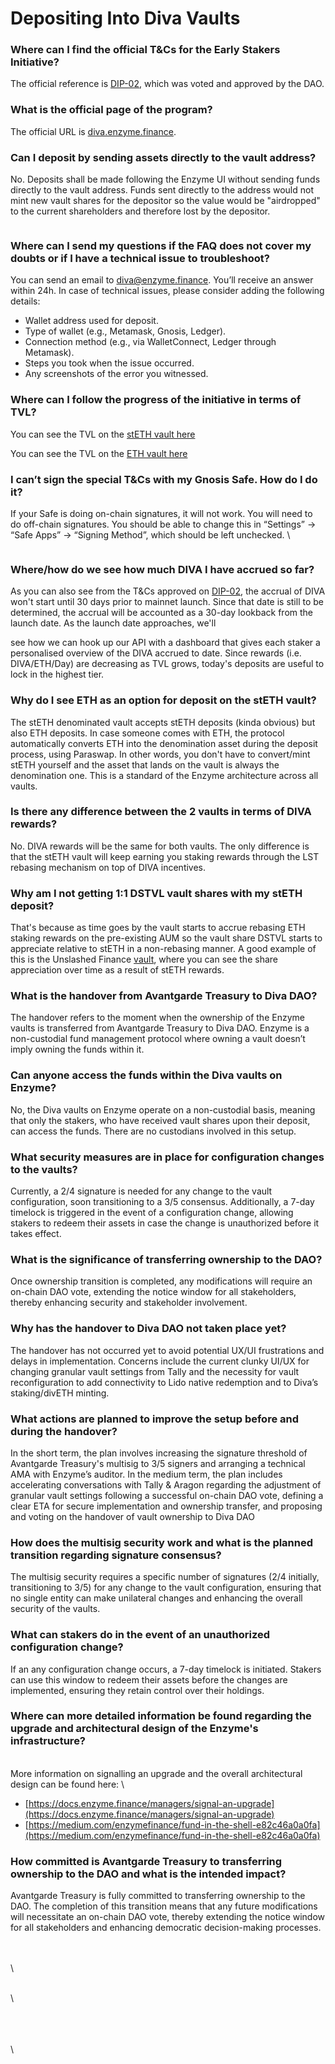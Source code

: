 # Depositing Into Diva Vaults

### Where can I find the official T\&Cs for the Early Stakers Initiative?

The official reference is [DIP-02](https://www.tally.xyz/gov/diva/proposal/45468458207916765916984557235161596151150976178275597160417224501662414206717), which was voted and approved by the DAO.

### What is the official page of the program?&#x20;

The official URL is [diva.enzyme.finance](https://diva.enzyme.finance/).&#x20;

### Can I deposit by sending assets directly to the vault address?

No. Deposits shall be made following the Enzyme UI without sending funds directly to the vault address. Funds sent directly to the address would not mint new vault shares for the depositor so the value would be "airdropped" to the current shareholders and therefore lost by the depositor.&#x20;

<figure><img src="https://lh4.googleusercontent.com/YY0OnXDbOds19lfsouwuwebklZ0XUoYcVmLT0v7CIhd5KTRUwwET-WY2NldZ9Ezk09wmtvfJIkqPu5hcpXo96e7e9Hkpn75DgLvDcZfbnW2RpbDKC2AQPsXaCLRoAgn3fjDxJvvVo-QAOjFDhXSmc48" alt=""><figcaption></figcaption></figure>

### Where can I send my questions if the FAQ does not cover my doubts or if I have a technical issue to troubleshoot?

You can send an email to diva@enzyme.finance. You’ll receive an answer within 24h. In case of technical issues, please consider adding the following details:&#x20;

* Wallet address used for deposit.
* Type of wallet (e.g., Metamask, Gnosis, Ledger).
* Connection method (e.g., via WalletConnect, Ledger through Metamask).
* Steps you took when the issue occurred.
* Any screenshots of the error you witnessed.

### Where can I follow the progress of the initiative in terms of TVL?&#x20;

You can see the TVL on the [stETH vault here](https://diva-steth.enzyme.community/vault/0x1ce8aafb51e79f6bdc0ef2ebd6fd34b00620f6db?currency=ETH)

You can see the TVL on the [ETH vault here](https://diva-eth.enzyme.community/vault/0x16770d642e882e1769ce4ac8612b8bc0601506fc?currency=ETH)

### I can’t sign the special T\&Cs with my Gnosis Safe. How do I do it?

If your Safe is doing on-chain signatures, it will not work. You will need to do off-chain signatures. You should be able to change this in “Settings” -> “Safe Apps” -> “Signing Method”, which should be left unchecked. \


<figure><img src="https://lh3.googleusercontent.com/2M0vLyDpjQ3-ptO8-KjEpzNXlV2foOl58j7IyvKzFdc2W3PIO20aXbf3id2_i9Khvaf9aobcmcttVbUktn-lD5M6K30khUUPPGWrtPaFJZ5uEvpW_f093PptEixOSoKBP8qk67CBpyjAu0NsKPk4obc" alt=""><figcaption></figcaption></figure>

### Where/how do we see how much DIVA I have accrued so far?

As you can also see from the T\&Cs approved on [DIP-02](https://www.tally.xyz/gov/diva/proposal/45468458207916765916984557235161596151150976178275597160417224501662414206717), the accrual of DIVA won't start until 30 days prior to mainnet launch. Since that date is still to be determined, the accrual will be accounted as a 30-day lookback from the launch date. As the launch date approaches, we'll&#x20;

see how we can hook up our API with a dashboard that gives each staker a personalised overview of the DIVA accrued to date. Since rewards (i.e. DIVA/ETH/Day) are decreasing as TVL grows, today's deposits are useful to lock in the highest tier.&#x20;

### Why do I see ETH as an option for deposit on the stETH vault?

The stETH denominated vault accepts stETH deposits (kinda obvious) but also ETH deposits. In case someone comes with ETH, the protocol automatically converts ETH into the denomination asset during the deposit process, using Paraswap. In other words, you don't have to convert/mint stETH yourself and the asset that lands on the vault is always the denomination one. This is a standard of the Enzyme architecture across all vaults.

### Is there any difference between the 2 vaults in terms of DIVA rewards?

No. DIVA rewards will be the same for both vaults. The only difference is that the stETH vault will keep earning you staking rewards through the LST rebasing mechanism on top of DIVA incentives.&#x20;

### Why am I not getting 1:1 DSTVL vault shares with my stETH deposit?

That's because as time goes by the vault starts to accrue rebasing ETH staking rewards on the pre-existing AUM so the vault share DSTVL starts to appreciate relative to stETH in a non-rebasing manner. A good example of this is the Unslashed Finance [vault](https://app.enzyme.finance/vault/0x86fb84e92c1eedc245987d28a42e123202bd6701?currency=ETH), where you can see the share appreciation over time as a result of stETH rewards.

### What is the handover from Avantgarde Treasury to Diva DAO?

The handover refers to the moment when the ownership of the Enzyme vaults is transferred from Avantgarde Treasury to Diva DAO. Enzyme is a non-custodial fund management protocol where owning a vault doesn’t imply owning the funds within it.

### Can anyone access the funds within the Diva vaults on Enzyme?

No, the Diva vaults on Enzyme operate on a non-custodial basis, meaning that only the stakers, who have received vault shares upon their deposit, can access the funds. There are no custodians involved in this setup.

### What security measures are in place for configuration changes to the vaults?

Currently, a 2/4 signature is needed for any change to the vault configuration, soon transitioning to a 3/5 consensus. Additionally, a 7-day timelock is triggered in the event of a configuration change, allowing stakers to redeem their assets in case the change is unauthorized before it takes effect.

### What is the significance of transferring ownership to the DAO?

Once ownership transition is completed, any modifications will require an on-chain DAO vote, extending the notice window for all stakeholders, thereby enhancing security and stakeholder involvement.

### Why has the handover to Diva DAO not taken place yet?

The handover has not occurred yet to avoid potential UX/UI frustrations and delays in implementation. Concerns include the current clunky UI/UX for changing granular vault settings from Tally and the necessity for vault reconfiguration to add connectivity to Lido native redemption and to Diva’s staking/divETH minting.

### What actions are planned to improve the setup before and during the handover?

In the short term, the plan involves increasing the signature threshold of Avantgarde Treasury's multisig to 3/5 signers and arranging a technical AMA with Enzyme’s auditor. In the medium term, the plan includes accelerating conversations with Tally & Aragon regarding the adjustment of granular vault settings following a successful on-chain DAO vote, defining a clear ETA for secure implementation and ownership transfer, and proposing and voting on the handover of vault ownership to Diva DAO

### How does the multisig security work and what is the planned transition regarding signature consensus?

The multisig security requires a specific number of signatures (2/4 initially, transitioning to 3/5) for any change to the vault configuration, ensuring that no single entity can make unilateral changes and enhancing the overall security of the vaults.

### What can stakers do in the event of an unauthorized configuration change?

If an any configuration change occurs, a 7-day timelock is initiated. Stakers can use this window to redeem their assets before the changes are implemented, ensuring they retain control over their holdings.

### Where can more detailed information be found regarding the upgrade and architectural design of the Enzyme's infrastructure?

\
More information on signalling an upgrade and the overall architectural design can be found here: \


* [https://docs.enzyme.finance/managers/signal-an-upgrade](https://docs.enzyme.finance/managers/signal-an-upgrade)
* [https://medium.com/enzymefinance/fund-in-the-shell-e82c46a0a0fa](https://medium.com/enzymefinance/fund-in-the-shell-e82c46a0a0fa)

### How committed is Avantgarde Treasury to transferring ownership to the DAO and what is the intended impact?

Avantgarde Treasury is fully committed to transferring ownership to the DAO. The completion of this transition means that any future modifications will necessitate an on-chain DAO vote, thereby extending the notice window for all stakeholders and enhancing democratic decision-making processes.

\
\
\


\
\


\
\
\
\
